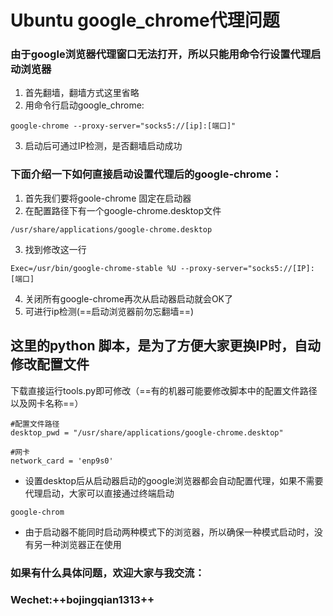 # Ubuntu google_chrome代理问题

### 由于google浏览器代理窗口无法打开，所以只能用命令行设置代理启动浏览器

1. 首先翻墙，翻墙方式这里省略
2. 用命令行启动google_chrome:


```
google-chrome --proxy-server="socks5://[ip]:[端口]"
```
3. 启动后可通过IP检测，是否翻墙启动成功

### 下面介绍一下如何直接启动设置代理后的google-chrome：

1. 首先我们要将goole-chrome 固定在启动器
2. 在配置路径下有一个google-chrome.desktop文件
```
/usr/share/applications/google-chrome.desktop
```
3. 找到修改这一行


```
Exec=/usr/bin/google-chrome-stable %U --proxy-server="socks5://[IP]:[端口]
```
4. 关闭所有google-chrome再次从启动器启动就会OK了
5. 可进行ip检测(==启动浏览器前勿忘翻墙==)

## 这里的python 脚本，是为了方便大家更换IP时，自动修改配置文件

下载直接运行tools.py即可修改（==有的机器可能要修改脚本中的配置文件路径以及网卡名称==） 


```
#配置文件路径
desktop_pwd = "/usr/share/applications/google-chrome.desktop"

#网卡
network_card = 'enp9s0'

```
* 设置desktop后从启动器启动的google浏览器都会自动配置代理，如果不需要代理启动，大家可以直接通过终端启动

```
google-chrom
```

* 由于启动器不能同时启动两种模式下的浏览器，所以确保一种模式启动时，没有另一种浏览器正在使用

### 如果有什么具体问题，欢迎大家与我交流：


### Wechet:++**bojingqian1313**++
